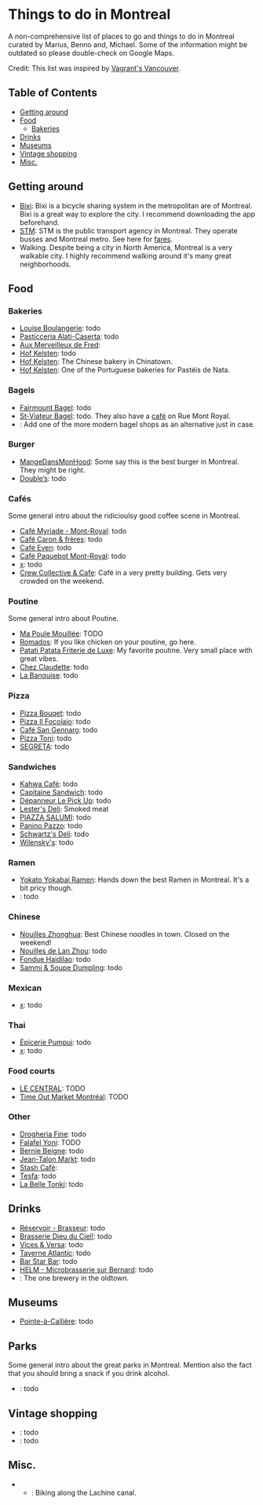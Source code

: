 # Things to do in Montreal

A non-comprehensive list of places to go and things to do in Montreal curated by Marius, Benno and, Michael. Some of the information might be outdated so please double-check on Google Maps.

Credit: This list was inspired by [Vagrant's Vancouver](https://dippedrusk.com/posts/2024-05-09-vancouver/).

## Table of Contents
- [Getting around](#getting-around)
- [Food](#food)
    - [Bakeries](#bakeries)
- [Drinks](#drinks)
- [Museums](#museums)
- [Vintage shopping](#vintage-shopping)
- [Misc.](#misc)

## Getting around

- [Bixi](https://bixi.com/en/): Bixi is a bicycle sharing system in the metropolitan are of Montreal. Bixi is a great way to explore the city. I recommend downloading the app beforehand.
- [STM](https://www.stm.info/en): STM is the public transport agency in Montreal. They operate busses and Montreal metro. See here for [fares](https://www.stm.info/en/info/fares/transit-fares).
- Walking. Despite being a city in North America, Montreal is a very walkable city. I highly recommend walking around it's many great neighborhoods.

## Food

### Bakeries

- [Louise Boulangerie](https://maps.app.goo.gl/8acG9PFjCZh5abgP6): todo
- [Pasticceria Alati-Caserta](https://maps.app.goo.gl/DtGzA6NL33p6JJAx5): todo
- [Aux Merveilleux de Fred](https://maps.app.goo.gl/ADSwaYqUXA4p2Uyt6): 
- [Hof Kelsten](todo): todo
- [Hof Kelsten](todo): The Chinese bakery in Chinatown.
- [Hof Kelsten](todo): One of the Portuguese bakeries for Pastéis de Nata.

### Bagels

- [Fairmount Bagel](https://maps.app.goo.gl/K3wBonNEYAmaypHj6): todo
- [St-Viateur Bagel](https://maps.app.goo.gl/tufpCjcKPkJFLEdz5): todo. They also have a [café](https://maps.app.goo.gl/zLywjdL8pChoGCzL8) on Rue Mont Royal.
- [](): Add one of the more modern bagel shops as an alternative just in case.

### Burger

- [MangeDansMonHood](https://maps.app.goo.gl/P89tYV1uarXhe4vLA): Some say this is the best burger in Montreal. They might be right.
 - [Double’s](https://maps.app.goo.gl/sCdWeujHPJcNdMjs9): todo

 ### Cafés

 Some general intro about the ridicioulsy good coffee scene in Montreal.

- [Café Myriade - Mont-Royal](https://maps.app.goo.gl/JJba3MmuW42NfHi4A): todo
- [Café Caron & frères](https://maps.app.goo.gl/9ZJKtPH6oS27F6sG6): todo
- [Café Even](https://maps.app.goo.gl/92kz7BXFwPPxq5Ju7): todo
- [Café Paquebot Mont-Royal](https://maps.app.goo.gl/VnSomV9nFTGn1wdCA): todo
- [x](y): todo
- [Crew Collective & Cafe](https://maps.app.goo.gl/NhjwJF2AKFTGWEBR9): Café in a very pretty building. Gets very crowded on the weekend.

### Poutine

Some general intro about Poutine.

- [Ma Poule Mouillée](https://maps.app.goo.gl/dhssyYFJbC7wVfm7A): TODO
- [Romados](https://maps.app.goo.gl/xTUuWhCc7NNt3ynT7): If you like chicken on your poutine, go here.
- [Patati Patata Friterie de Luxe](https://maps.app.goo.gl/u1oQmuMz7GcEanpDA): My favorite poutine. Very small place with great vibes. 
- [Chez Claudette](https://maps.app.goo.gl/d1i5M9c4L9UD7Eb78): todo
- [La Banquise](https://maps.app.goo.gl/s6j96aWxWRgTq5637): todo

### Pizza

- [Pizza Bouqet](https://maps.app.goo.gl/M2ZyMUtcM1gAAUkRA): todo
- [Pizza Il Focolaio](https://maps.app.goo.gl/ZgQgMfqLixSTQizK6): todo
- [Café San Gennaro](https://maps.app.goo.gl/ZwLmFg1i3rRsk9Vr9): todo
- [Pizza Toni](https://maps.app.goo.gl/PwiScf97sRnxLDmBA): todo
- [SEGRETA](https://maps.app.goo.gl/MoMPPirLoM49dskG9): todo

### Sandwiches

- [Kahwa Café](https://maps.app.goo.gl/gG9XgS2mq5r35toA9): todo
- [Capitaine Sandwich](https://maps.app.goo.gl/nfB4ggNEuHiTBjcp9): todo
- [Dépanneur Le Pick Up](https://maps.app.goo.gl/YTQeR4wVgKF8Eod49): todo
- [Lester's Deli](https://maps.app.goo.gl/ccxBr5YqsasHuCFy5): Smoked meat
- [PIAZZA SALUMI](https://maps.app.goo.gl/tK2FvakZNC8EuZcA6): todo
- [Panino Pazzo](https://maps.app.goo.gl/LQxi8FG7DPX6cCC3A): todo
- [Schwartz's Deli](https://maps.app.goo.gl/tpSRi8D8EXTzywWB6): todo
- [Wilensky's](https://maps.app.goo.gl/YgvEMPYVbvqQWyk9A): todo

### Ramen

- [Yokato Yokabai Ramen](https://maps.app.goo.gl/MvvoYV79zyFKZwG77): Hands down the best Ramen in Montreal. It's a bit pricy though.
- [](): todo

### Chinese

- [Nouilles Zhonghua](https://maps.app.goo.gl/UrnAMH1fAMmvNrUL8): Best Chinese noodles in town. Closed on the weekend!
- [Nouilles de Lan Zhou](https://maps.app.goo.gl/aQ3QfvDTvNdZ2gWo8): todo
- [Fondue Haidilao](https://maps.app.goo.gl/TiXRBTXtHhVtYXDF8): todo
- [Sammi & Soupe Dumpling](https://maps.app.goo.gl/apPpRtV9mj14K5JS8): todo

### Mexican

- [x](y): todo

### Thai

- [Épicerie Pumpui](https://maps.app.goo.gl/KnzMkDtcfHooraxZA): todo
- [x](y): todo

### Food courts

- [LE CENTRAL](https://maps.app.goo.gl/dYEvsageEpcccKh27): TODO
- [Time Out Market Montréal](https://maps.app.goo.gl/QMCSPh5Y13RXjkj97): TODO

### Other

- [Drogheria Fine](https://maps.app.goo.gl/u9NHyVLAmLiQWPcd7): todo
- [Falafel Yoni](https://maps.app.goo.gl/3kLAFpCzBRVwWpVJ8): TODO
- [Bernie Beigne](https://maps.app.goo.gl/rgt87PZh5deHvKah9): todo
- [Jean-Talon Markt](https://maps.app.goo.gl/LwG67j3SZxG36GNM7): todo
- [Stash Café](https://maps.app.goo.gl/bwVttvJqoTN7UQGVA): 
- [Tesfa](https://maps.app.goo.gl/LgtG9jzD4J42wCcc9): todo
- [La Belle Tonki](https://maps.app.goo.gl/sRvj9QxgY9EvuRh78): todo

## Drinks

- [Réservoir - Brasseur](https://maps.app.goo.gl/VdsaxHwF4HxnoTcU9): todo
- [Brasserie Dieu du Ciel!](https://maps.app.goo.gl/PrSj4CjsNvpyedYg6): todo
- [Vices & Versa](https://maps.app.goo.gl/bgP3Y5czj4eZMw2z6): todo
- [Taverne Atlantic](https://maps.app.goo.gl/JvxGUmWPMHGz3asYA): todo
- [Bar Star Bar](https://maps.app.goo.gl/nnz6tGwKQfTkJPx79): todo
- [HELM - Microbrasserie sur Bernard](https://maps.app.goo.gl/We6QFRXiVk2tFLbg6): todo
- [](): The one brewery in the oldtown.

## Museums

- [Pointe-à-Callière](todo): todo

## Parks

Some general intro about the great parks in Montreal. Mention also the fact that you should bring a snack if you drink alcohol.

- [](): todo

## Vintage shopping

- [](): todo
- [](): todo

## Misc.

- - [](): Biking along the Lachine canal.
